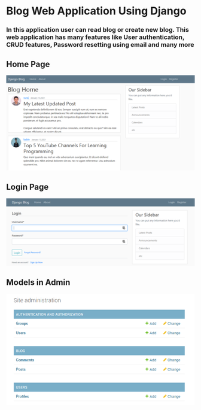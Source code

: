 # Blog Web Application Using Django

### In this application user can read blog or create new blog. This web application has many features like User authentication, CRUD features, Password resetting using email and many more

## Home Page
![home page](img/home.PNG)

## Login Page
![login page](img/login.PNG)

## Models in Admin 
![models](img/models.PNG)
